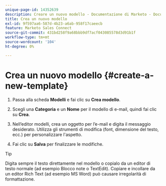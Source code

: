 ```yaml
---
unique-page-id: 14352639
description: Creare un nuovo modello - Documentazione di Marketo - Documentazione del prodotto
title: Crea un nuovo modello
exl-id: 9f597aa6-587d-4b23-a6ab-958f17caeecb
feature: Marketo Sales Connect
source-git-commit: 431bd258f9a68bbb9df7acf043085578d3d91b1f
workflow-type: tm+mt
source-wordcount: '104'
ht-degree: 0%

---
```


# Crea un nuovo modello {#create-a-new-template}

1. Passa alla scheda **Modelli** e fai clic su **Crea modello**.

1. Scegli una **Categoria** e un **Nome** per il modello di e-mail, quindi fai clic su **Crea**.

1. Nell’editor modelli, crea un oggetto per l’e-mail e digita il messaggio desiderato. Utilizza gli strumenti di modifica (font, dimensione del testo, ecc.) per personalizzare l&#39;aspetto.

1. Fai clic su **Salva** per finalizzare le modifiche.

>[!TIP]
>
>Digita sempre il testo direttamente nel modello o copialo da un editor di testo normale (ad esempio Blocco note o TextEdit). Copiare e incollare da un editor Rich Text (ad esempio MS Word) può causare irregolarità di formattazione.
